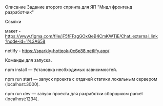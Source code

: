 Описание Задание второго спринта для ЯП "Мидл фронтенд разработчик"

Ссылки

макет - https://www.figma.com/file/jF5fFFzgGOxQeB4CmKWTiE/Chat_external_link?node-id=1%3A658

netlify - https://sparkly-hotteok-0c6e88.netlify.app/

Команды для запуска.

npm install — Установка необходимых зависимостей.

npm run start — запуск проекта с отдачей статики локальным сервером (localhost:3000).

npm run dev — запуск проекта для разработки сборщиком parcel (localhost:1234).
